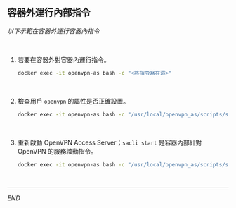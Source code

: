 ## 容器外運行內部指令

_以下示範在容器外運行容器內指令_

<br>

1. 若要在容器外對容器內運行指令。

    ```bash
    docker exec -it openvpn-as bash -c "<將指令寫在這>"
    ```

<br>

2. 檢查用戶 `openvpn` 的屬性是否正確設置。

    ```bash
    docker exec -it openvpn-as bash -c "/usr/local/openvpn_as/scripts/sacli --user openvpn UserPropGet"
    ```

<br>

3. 重新啟動 OpenVPN Access Server；`sacli start` 是容器內部針對 OpenVPN 的服務啟動指令。

    ```bash
    docker exec -it openvpn-as bash -c "/usr/local/openvpn_as/scripts/sacli start"
    ```

<br>

___

_END_
